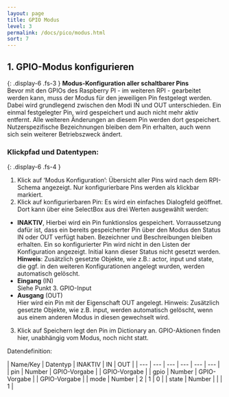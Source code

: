 ```yaml
---
layout: page
title: GPIO Modus
level: 3
permalink: /docs/pico/modus.html
sort: 7
---
```



## 1. GPIO-Modus konfigurieren
{: .display-6 .fs-3 }
**Modus-Konfiguration aller schaltbarer Pins**  
Bevor mit den GPIOs des Raspberry PI - im weiteren RPI - gearbeitet werden kann, muss der Modus für den jeweiligen Pin festgelegt werden. Dabei wird grundlegend zwischen den Modi IN und OUT unterschieden. Ein einmal festgelegter Pin, wird gespeichert und auch nicht mehr aktiv entfernt. Alle weiteren Änderungen an diesem Pin werden dort gespeichert. Nutzerspezifische Bezeichnungen bleiben dem Pin erhalten, auch wenn sich sein weiterer Betriebszweck ändert.

### Klickpfad und Datentypen:
{: .display-6 .fs-4 }

1. Klick auf ‘Modus Konfiguration’:
Übersicht aller Pins wird nach dem RPI-Schema angezeigt. Nur konfigurierbare Pins werden als klickbar markiert.
2. Klick auf konfigurierbaren Pin:
Es wird ein einfaches Dialogfeld geöffnet. Dort kann über eine SelectBox aus drei Werten ausgewählt werden:
  - **INAKTIV**,  Hierbei wird ein Pin funktionslos gespeichert. Vorraussetzung dafür ist, dass ein bereits gespeicherter Pin über den Modus den Status IN oder OUT verfügt haben. Bezeichner und Beschreibungen bleiben erhalten. Ein so konfigurierter Pin wird nicht in den Listen der Konfiguration angezeigt. Initial kann dieser Status nicht gesetzt werden.  
**Hinweis**: Zusätzlich gesetzte Objekte, wie z.B.: actor, input und state, die ggf. in den weiteren Konfigurationen angelegt wurden, werden automatisch gelöscht.
  - **Eingang** (IN)  
  Siehe Punkt 3. GPIO-Input
  - **Ausgang** (OUT)  
  Hier wird ein Pin mit der Eigenschaft OUT angelegt.  Hinweis: Zusätzlich gesetzte Objekte, wie z.B. input, werden automatisch gelöscht, wenn aus einem anderen Modus in diesen gewechselt wird. 
3. Klick auf Speichern legt den Pin im Dictionary an. GPIO-Aktionen finden hier, unabhängig vom Modus, noch nicht statt.

Datendefinition:  

| Name/Key | Datentyp | INAKTIV | IN | OUT |
| --- | --- | --- | --- | --- | --- |
| pin | Number | GPIO-Vorgabe | | GPIO-Vorgabe |
| gpio | Number | GPIO-Vorgabe | | GPIO-Vorgabe |
| mode | Number | 2 | 1  | 0 |
| state | Number | | | 1 |


<!-- 1 = AN/AUS,  2 = Temperatur,   3 = Luftfeuchte -->